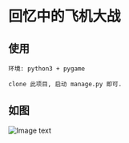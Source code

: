 # 回忆中的飞机大战

## 使用
```
环境: python3 + pygame

clone 此项目, 启动 manage.py 即可.
```

## 如图
![Image text](https://raw.githubusercontent.com/csrftoken/PlayPlane/master/material/play.jpg)
